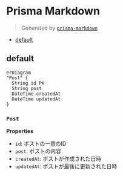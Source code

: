 # Prisma Markdown
> Generated by [`prisma-markdown`](https://github.com/samchon/prisma-markdown)

- [default](#default)

## default
```mermaid
erDiagram
"Post" {
  String id PK
  String post
  DateTime createdAt
  DateTime updatedAt
}
```

### `Post`

**Properties**
  - `id`: ポストの一意のID
  - `post`: ポストの内容
  - `createdAt`: ポストが作成された日時
  - `updatedAt`: ポストが最後に更新された日時